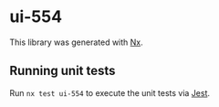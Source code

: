 # ui-554

This library was generated with [Nx](https://nx.dev).

## Running unit tests

Run `nx test ui-554` to execute the unit tests via [Jest](https://jestjs.io).
